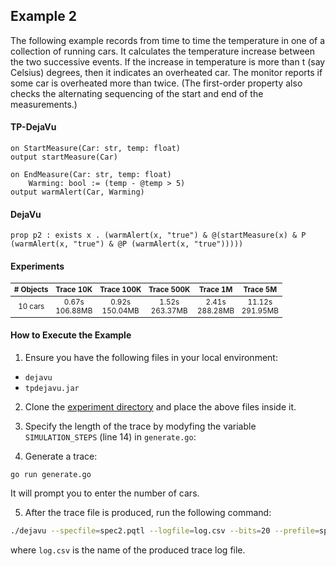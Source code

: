 
## Example 2

The following example records from time to time the temperature in one
of a collection of running cars. It calculates the temperature increase between the two
successive events. If the increase in temperature is more than t (say Celsius) degrees,
then it indicates an overheated car. The monitor reports if some car is overheated more than twice.
(The first-order property also checks the alternating sequencing of the start and end of the measurements.)


#### TP-DejaVu
```
on StartMeasure(Car: str, temp: float)
output startMeasure(Car)

on EndMeasure(Car: str, temp: float)
    Warming: bool := (temp - @temp > 5)
output warmAlert(Car, Warming)
```

#### DejaVu

```
prop p2 : exists x . (warmAlert(x, "true") & @(startMeasure(x) & P (warmAlert(x, "true") & @P (warmAlert(x, "true")))))
```

#### Experiments

<table style="font-size: smaller; width: 100%; text-align: center;">
    <thead>
        <tr>
            <th># Objects</th>
            <th>Trace 10K</th>
            <th>Trace 100K</th>
            <th>Trace 500K</th>
            <th>Trace 1M</th>
            <th>Trace 5M</th>
        </tr>
    </thead>
    <tbody>
        <tr>
            <td>10 cars</td>
            <td>0.67s<br>106.88MB</td>
            <td>0.92s<br>150.04MB</td>
            <td>1.52s<br>263.37MB</td>
            <td>2.41s<br>288.28MB</td>
            <td>11.12s<br>291.95MB</td>
        </tr>
</table>

#### How to Execute the Example

1. Ensure you have the following files in your local environment:
- `dejavu`
- `tpdejavu.jar`

2. Clone the [experiment directory](https://github.com/moraneus/TP-DejaVu/blob/master/out/examples/tp/spec2) and place the above files inside it.

3. Specify the length of the trace by modyfing the variable `SIMULATION_STEPS` (line 14) in `generate.go`:

4. Generate a trace:

```
go run generate.go
```

It will prompt you to enter the number of cars.

5. After the trace file is produced, run the following command:

```bash
./dejavu --specfile=spec2.pqtl --logfile=log.csv --bits=20 --prefile=spec2.pqtl
```

where `log.csv` is the name of the produced trace log file. 
